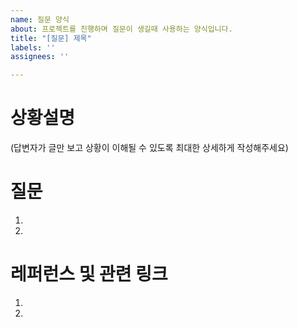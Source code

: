 ```yaml
---
name: 질문 양식
about: 프로젝트를 진행하며 질문이 생길때 사용하는 양식입니다.
title: "[질문] 제목"
labels: ''
assignees: ''

---
```


# 상황설명
(답변자가 글만 보고 상황이 이해될 수 있도록 최대한 상세하게 작성해주세요)


# 질문
1.
2.

# 레퍼런스 및 관련 링크
1.
2.
